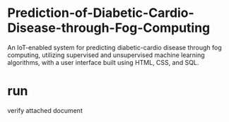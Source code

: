 # Prediction-of-Diabetic-Cardio-Disease-through-Fog-Computing
An IoT-enabled system for predicting diabetic-cardio disease through fog computing, utilizing supervised and unsupervised machine learning algorithms, with a user interface built using HTML, CSS, and SQL.
# run
verify attached document

